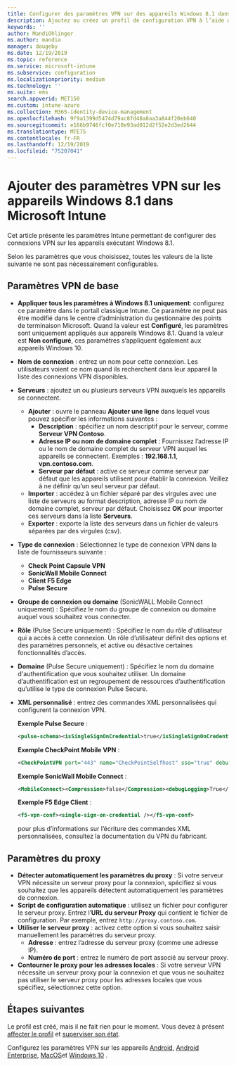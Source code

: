 ```yaml
---
title: Configurer des paramètres VPN sur des appareils Windows 8.1 dans Microsoft Intune - Azure | Microsoft Docs
description: Ajoutez ou créez un profil de configuration VPN à l’aide des paramètres de configuration du réseau privé virtuel (VPN), y compris les détails de connexion et les paramètres de proxy pour inclure l’adresse IP ou le nom de domaine complet, et le port TCP dans Microsoft Intune sur les appareils exécutant Windows 8.1.
keywords: ''
author: MandiOhlinger
ms.author: mandia
manager: dougeby
ms.date: 12/19/2019
ms.topic: reference
ms.service: microsoft-intune
ms.subservice: configuration
ms.localizationpriority: medium
ms.technology: ''
ms.suite: ems
search.appverid: MET150
ms.custom: intune-azure
ms.collection: M365-identity-device-management
ms.openlocfilehash: 9f9a1399d5474d79ac8fd48a8aa3a844f20eb640
ms.sourcegitcommit: e166b9746fcf0e710e93ad012d2f52e2d3ed2644
ms.translationtype: MTE75
ms.contentlocale: fr-FR
ms.lasthandoff: 12/19/2019
ms.locfileid: "75207041"
---
```

# <a name="add-vpn-settings-on-windows-81-devices-in-microsoft-intune"></a>Ajouter des paramètres VPN sur les appareils Windows 8.1 dans Microsoft Intune



Cet article présente les paramètres Intune permettant de configurer des connexions VPN sur les appareils exécutant Windows 8.1.

Selon les paramètres que vous choisissez, toutes les valeurs de la liste suivante ne sont pas nécessairement configurables.

## <a name="base-vpn-settings"></a>Paramètres VPN de base

- **Appliquer tous les paramètres à Windows 8.1 uniquement**: configurez ce paramètre dans le portail classique Intune. Ce paramètre ne peut pas être modifié dans le centre d’administration du gestionnaire des points de terminaison Microsoft. Quand la valeur est **Configuré**, les paramètres sont uniquement appliqués aux appareils Windows 8.1. Quand la valeur est **Non configuré**, ces paramètres s’appliquent également aux appareils Windows 10.
- **Nom de connexion** : entrez un nom pour cette connexion. Les utilisateurs voient ce nom quand ils recherchent dans leur appareil la liste des connexions VPN disponibles.
- **Serveurs** : ajoutez un ou plusieurs serveurs VPN auxquels les appareils se connectent.
  - **Ajouter** : ouvre le panneau **Ajouter une ligne** dans lequel vous pouvez spécifier les informations suivantes :
    - **Description** : spécifiez un nom descriptif pour le serveur, comme **Serveur VPN Contoso**.
    - **Adresse IP ou nom de domaine complet** : Fournissez l’adresse IP ou le nom de domaine complet du serveur VPN auquel les appareils se connectent. Exemples : **192.168.1.1**, **vpn.contoso.com**.
    - **Serveur par défaut** : active ce serveur comme serveur par défaut que les appareils utilisent pour établir la connexion. Veillez à ne définir qu’un seul serveur par défaut.
  - **Importer** : accédez à un fichier séparé par des virgules avec une liste de serveurs au format description, adresse IP ou nom de domaine complet, serveur par défaut. Choisissez **OK** pour importer ces serveurs dans la liste **Serveurs**.
  - **Exporter** : exporte la liste des serveurs dans un fichier de valeurs séparées par des virgules (csv).

- **Type de connexion** : Sélectionnez le type de connexion VPN dans la liste de fournisseurs suivante :
  - **Check Point Capsule VPN**
  - **SonicWall Mobile Connect**
  - **Client F5 Edge**
  - **Pulse Secure**

<!--- **Fingerprint** (Check Point Capsule VPN only): Specify a string (for example, "Contoso Fingerprint Code") that will be used to verify that the VPN server can be trusted. A fingerprint can be sent to the client so it knows to trust any server that presents the same fingerprint when connecting. If the device doesn’t already have the fingerprint, it will prompt the user to trust the VPN server that they are connecting to while showing the fingerprint. (The user manually verifies the fingerprint and chooses **trust** to connect.) --->

- **Groupe de connexion ou domaine** (SonicWALL Mobile Connect uniquement) : Spécifiez le nom du groupe de connexion ou domaine auquel vous souhaitez vous connecter.

- **Rôle** (Pulse Secure uniquement) : Spécifiez le nom du rôle d'utilisateur qui a accès à cette connexion. Un rôle d’utilisateur définit des options et des paramètres personnels, et active ou désactive certaines fonctionnalités d’accès.

- **Domaine** (Pulse Secure uniquement) : Spécifiez le nom du domaine d'authentification que vous souhaitez utiliser. Un domaine d’authentification est un regroupement de ressources d’authentification qu’utilise le type de connexion Pulse Secure.

- **XML personnalisé** : entrez des commandes XML personnalisées qui configurent la connexion VPN.

  **Exemple Pulse Secure** :

  ```xml
  <pulse-schema><isSingleSignOnCredential>true</isSingleSignOnCredential></pulse-schema>
  ```

  **Exemple CheckPoint Mobile VPN** :

  ```xml
  <CheckPointVPN port="443" name="CheckPointSelfhost" sso="true" debug="3" />
  ```

  **Exemple SonicWall Mobile Connect** :

  ```xml
  <MobileConnect><Compression>false</Compression><debugLogging>True</debugLogging><packetCapture>False</packetCapture></MobileConnect>
  ```

  **Exemple F5 Edge Client** :

  ```xml
  <f5-vpn-conf><single-sign-on-credential /></f5-vpn-conf>
  ```

  pour plus d’informations sur l’écriture des commandes XML personnalisées, consultez la documentation du VPN du fabricant.

## <a name="proxy-settings"></a>Paramètres du proxy

- **Détecter automatiquement les paramètres du proxy** : Si votre serveur VPN nécessite un serveur proxy pour la connexion, spécifiez si vous souhaitez que les appareils détectent automatiquement les paramètres de connexion.
- **Script de configuration automatique** : utilisez un fichier pour configurer le serveur proxy. Entrez l’**URL du serveur Proxy** qui contient le fichier de configuration. Par exemple, entrez `http://proxy.contoso.com`.
- **Utiliser le serveur proxy** : activez cette option si vous souhaitez saisir manuellement les paramètres du serveur proxy.
  - **Adresse** : entrez l’adresse du serveur proxy (comme une adresse IP).
  - **Numéro de port** : entrez le numéro de port associé au serveur proxy.
- **Contourner le proxy pour les adresses locales** : Si votre serveur VPN nécessite un serveur proxy pour la connexion et que vous ne souhaitez pas utiliser le serveur proxy pour les adresses locales que vous spécifiez, sélectionnez cette option.

## <a name="next-steps"></a>Étapes suivantes

Le profil est créé, mais il ne fait rien pour le moment. Vous devez à présent [affecter le profil](device-profile-assign.md) et [superviser son état](device-profile-monitor.md).

Configurez les paramètres VPN sur les appareils [Android](vpn-settings-android.md), [Android Enterprise](vpn-settings-android-enterprise.md), [MacOS](vpn-settings-macos.md)et [Windows 10](vpn-settings-windows-10.md) .
